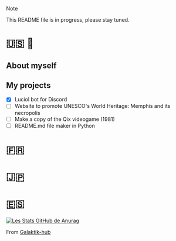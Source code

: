 > [!NOTE]
> This README file is in progress, please stay tuned.

# 🇺🇸 🏴󠁧󠁢󠁥󠁮󠁧󠁿

## About myself



## My projects

- [x] Luciol bot for Discord
- [ ] Website to promote UNESCO's World Heritage: Memphis and its necropolis
- [ ] Make a copy of the Qix videogame (1981)
- [ ] README.md file maker in Python

# 🇫🇷

# 🇯🇵

# 🇪🇸


[![Les Stats GitHub de Anurag](https://github-readme-stats.vercel.app/api?username=Galaktik-hub)](https://github.com/anuraghazra/github-readme-stats)

From [Galaktik-hub](https://github.com/Galaktik-hub)
